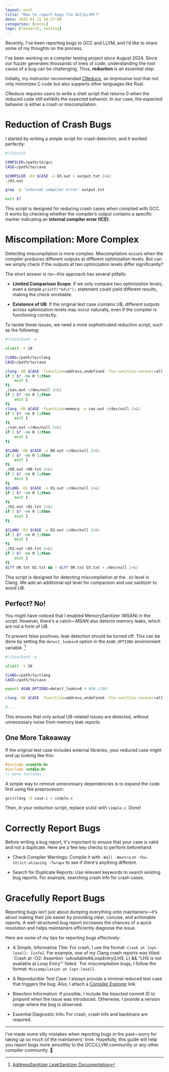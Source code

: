 ```yaml
---
layout: post
title: "How to report bugs (to GCC/LLVM)?"
date: 2025-01-31 20:27:00
categories: [notes]
tags: [research, testing]
---
```


Recently, I've been reporting bugs to GCC and LLVM, and I’d like to share some of my thoughts on the process. 

<!--more-->

I've been working on a compiler testing project since August 2024.
Since our fuzzer generates thousands of lines of code, understanding the root cause of a bug can be challenging. 
Thus, **reduction** is an essential step. 

Initially, my instructor recommended [CReduce](https://github.com/csmith-project/creduce), an impressive tool that not only minimizes C code but also supports other languages like Rust. 

CReduce requires users to write a shell script that returns 0 when the reduced code still exhibits the expected behavior. 
In our case, the expected behavior is either a crash or miscompilation. 

# Reduction of Crash Bugs

I started by writing a simple script for crash detection, and it worked perfectly:

```sh
#!/bin/sh

COMPILER=/path/to/gcc
CASE=/path/to/case

$COMPILER -O3 $CASE -o O3.out > output.txt 2>&1
./O3.out

grep -q 'internal compiler error' output.txt

exit $?
```

This script is designed for reducing crash cases when compiled with GCC. It works by checking whether the compiler’s output contains a specific marker indicating an **internal compiler error (ICE)**.

# Miscompilation: More Complex

Detecting miscompilation is more complex. Miscompilation occurs when the compiler produces different outputs at different optimization levels. But can we simply check if the outputs at two optimization levels differ significantly? 

The short answer is no—this approach has several pitfalls: 

- **Limited Comparison Scope**: If we only compare two optimization levels, even a simple `printf("%d\n");` statement could yield different results, making the check unreliable.

- **Existence of UB**: If the original test case contains UB, different outputs across optimization levels may occur naturally, even if the compiler is functioning correctly.

To tackle these issues, we need a more sophisticated reduction script, such as the following: 

```sh
#!/bin/bash -e

ulimit -t 10

CLANG=/path/to/clang
CASE=/path/to/case

clang -O0 $CASE -fsanitize=address,undefined -fno-sanitize-recover=all -o san.out >/dev/null 2>&1
if [ $? -ne 0 ];then
    exit 1
fi
./san.out >/dev/null 2>&1
if [ $? -ne 0 ];then
    exit 1
fi
clang -O0 $CASE -fsanitize=memory -o san.out >/dev/null 2>&1
if [ $? -ne 0 ];then
    exit 1
fi
./san.out >/dev/null 2>&1
if [ $? -ne 0 ];then
    exit 1
fi

$CLANG -O0 $CASE -o O0.out >/dev/null 2>&1
if [ $? -ne 0 ];then
    exit 1
fi
./O0.out >O0.txt 2>&1
if [ $? -ne 0 ];then
    exit 1
fi
$CLANG -O1 $CASE -o O1.out >/dev/null 2>&1
if [ $? -ne 0 ];then
    exit 1
fi
./O1.out >O1.txt 2>&1
if [ $? -ne 0 ];then
    exit 1
fi

$CLANG -O3 $CASE -o O3.out >/dev/null 2>&1
if [ $? -ne 0 ];then
    exit 1
fi
./O3.out >O3.txt 2>&1
if [ $? -ne 0 ];then
    exit 1
fi
diff O0.txt O1.txt && ! diff O0.txt O3.txt > /dev/null 2>&1
```

This script is designed for detecting miscompilation at the `-O3` level in Clang.
We add an additional opt level for comparsion and use sanitizer to avoid UB. 

## Perfect? No!

You might have noticed that I enabled MemorySanitizer (MSAN) in the script. However, there's a catch—MSAN also detects memory leaks, which are not a form of UB. 

To prevent false positives, leak detection should be turned off. This can be done by setting the `detect_leaks=0` option in the `ASAN_OPTIONS` environment variable. [^1]

[^1]: [AddressSanitizer LeakSanitizer Documentation](https://github.com/google/sanitizers/wiki/AddressSanitizerLeakSanitizer)


```sh
#!/bin/bash -e

ulimit -t 10

CLANG=/path/to/clang
CASE=/path/to/case

export ASAN_OPTIONS=detect_leaks=0 # NEW LINE!

clang -O0 $CASE -fsanitize=address,undefined -fno-sanitize-recover=all -o san.out >/dev/null 2>&1

# ...
```

This ensures that only actual UB-related issues are detected, without unnecessary noise from memory leak reports.

## One More Takeaway

If the original test case includes external libraries, your reduced case might end up looking like this:

```c
#include <csmith.h>
#include <stdio.h>
// more includes
```

A simple way to remove unnecessary dependencies is to expand the code first using the preprocessor: 

```sh
gcc/clang -E case.c > simple.c
```

Then, in your reduction script, replace `$CASE` with `simple.c`. Done!

# Correctly Report Bugs

Before writing a bug report, it's important to ensure that your case is valid and not a duplicate. Here are a few key checks to perform beforehand:

- Check Compiler Warnings: Compile it with `-Wall -Wextra` or `-fno-strict-aliasing -fwrapv` to see if there's anything different. 

- Search for Duplicate Reports: Use relevant keywords to search existing bug reports. For example, searching crash info for crash cases.  

# Gracefully Report Bugs

Reporting bugs isn’t just about dumping everything onto maintainers—it’s about making their job easier by providing clear, concise, and actionable reports. A well-structured bug report increases the chances of a quick resolution and helps maintainers efficiently diagnose the issue.

Here are some of my tips for reporting bugs effectively:

- A Simple, Informative Title: For crash, I use the format: `Crash at [opt-level]: [info]`. For example, one of my Clang crash reports was titled: \`Crash at -O2: Assertion \`isAvailableAtLoopEntry(LHS, L) && "LHS is not available at Loop Entry"' failed.\`
For miscompilation bugs, I follow the format:  `Miscompilation at [opt-level]`. 

- A Reproducible Test Case: I always provide a minimal reduced test case that triggers the bug. Also, I attach a [Compiler Explorer](https://godbolt.org/) link. 

- Bisection Information: If possible, I include the bisected commit ID to pinpoint when the issue was introduced. Otherwise, I provide a version range where the bug is observed. 

- Essential Diagnostic Info: For crash, crash info and backtrace are required. 

---

I’ve made some silly mistakes when reporting bugs in the past—sorry for taking up so much of the maintainers' time. Hopefully, this guide will help you report bugs more smoothly to the GCC/LLVM community or any other compiler community. 🙂
